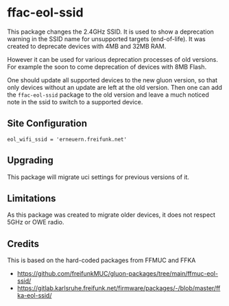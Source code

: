 # ffac-eol-ssid

This package changes the 2.4GHz SSID. It is used to show a deprecation warning in the SSID name for unsupported targets (end-of-life).
It was created to deprecate devices with 4MB and 32MB RAM.

However it can be used for various deprecation processes of old versions.
For example the soon to come deprecation of devices with 8MB Flash.

One should update all supported devices to the new gluon version, so that only devices without an update are left at the old version.
Then one can add the `ffac-eol-ssid` package to the old version and leave a much noticed note in the ssid to switch to a supported device.


## Site Configuration

```
eol_wifi_ssid = 'erneuern.freifunk.net'
```

## Upgrading

This package will migrate uci settings for previous versions of it.

## Limitations

As this package was created to migrate older devices, it does not respect 5GHz or OWE radio.

## Credits

This is based on the hard-coded packages from FFMUC and FFKA

- https://github.com/freifunkMUC/gluon-packages/tree/main/ffmuc-eol-ssid/
- https://gitlab.karlsruhe.freifunk.net/firmware/packages/-/blob/master/ffka-eol-ssid/
